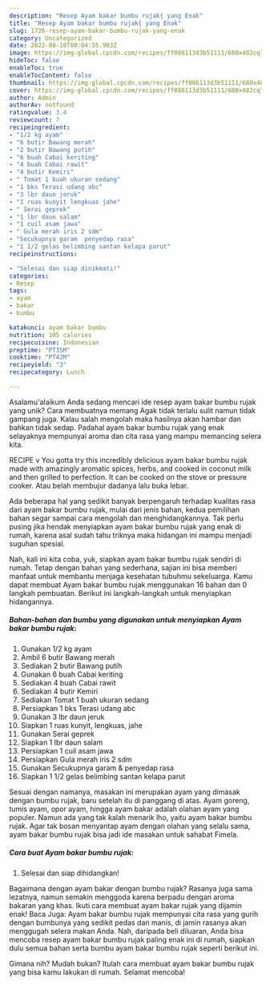 ```yaml
---
description: "Resep Ayam bakar bumbu rujak{ yang Enak"
title: "Resep Ayam bakar bumbu rujak{ yang Enak"
slug: 1726-resep-ayam-bakar-bumbu-rujak-yang-enak
category: Uncategorized
date: 2022-08-10T00:04:55.903Z
image: https://img-global.cpcdn.com/recipes/ff086113d3b51111/680x482cq70/ayam-bakar-bumbu-rujak-foto-resep-utama.jpg
hideToc: false
enableToc: true
enableTocContent: false
thumbnail: https://img-global.cpcdn.com/recipes/ff086113d3b51111/680x482cq70/ayam-bakar-bumbu-rujak-foto-resep-utama.jpg
cover: https://img-global.cpcdn.com/recipes/ff086113d3b51111/680x482cq70/ayam-bakar-bumbu-rujak-foto-resep-utama.jpg
author: Admin
authorAv: notfound
ratingvalue: 3.4
reviewcount: 7
recipeingredient:
- "1/2 kg ayam"
- "6 butir Bawang merah"
- "2 butir Bawang putih"
- "6 buah Cabai keriting"
- "4 buah Cabai rawit"
- "4 butir Kemiri"
- " Tomat 1 buah ukuran sedang"
- "1 bks Terasi udang abc"
- "3 lbr daun jeruk"
- "1 ruas kunyit lengkuas jahe"
- " Serai geprek"
- "1 lbr daun salam"
- "1 cuil asam jawa"
- " Gula merah iris 2 sdm"
- "Secukupnya garam  penyedap rasa"
- "1 1/2 gelas belimbing santan kelapa parut"
recipeinstructions:

- "Selesai dan siap dinikmati!"
categories:
- Resep
tags:
- ayam
- bakar
- bumbu

katakunci: ayam bakar bumbu 
nutrition: 105 calories
recipecuisine: Indonesian
preptime: "PT35M"
cooktime: "PT42M"
recipeyield: "3"
recipecategory: Lunch

---
```



Asalamu'alaikum Anda sedang mencari ide resep ayam bakar bumbu rujak yang unik? Cara membuatnya memang Agak tidak terlalu sulit namun tidak gampang juga. Kalau salah mengolah maka hasilnya akan hambar dan bahkan tidak sedap. Padahal ayam bakar bumbu rujak yang enak selayaknya mempunyai aroma dan cita rasa yang mampu memancing selera kita.


RECIPE v You gotta try this incredibly delicious ayam bakar bumbu rujak made with amazingly aromatic spices, herbs, and cooked in coconut milk and then grilled to perfection. It can be cooked on the stove or pressure cooker. Atau belah membujur dadanya lalu buka lebar.

Ada beberapa hal yang sedikit banyak berpengaruh terhadap kualitas rasa dari ayam bakar bumbu rujak, mulai dari jenis bahan, kedua pemilihan bahan segar sampai cara mengolah dan menghidangkannya. Tak perlu pusing jika hendak menyiapkan ayam bakar bumbu rujak yang enak di rumah, karena asal sudah tahu triknya maka hidangan ini mampu menjadi suguhan spesial.


Nah, kali ini kita coba, yuk, siapkan ayam bakar bumbu rujak sendiri di rumah. Tetap dengan bahan yang sederhana, sajian ini bisa memberi manfaat untuk membantu menjaga kesehatan tubuhmu sekeluarga. Kamu dapat membuat Ayam bakar bumbu rujak menggunakan 16 bahan dan 0 langkah pembuatan. Berikut ini langkah-langkah untuk menyiapkan hidangannya.

<!--inarticleads1-->

##### Bahan-bahan dan bumbu yang digunakan untuk menyiapkan Ayam bakar bumbu rujak:

1. Gunakan 1/2 kg ayam
1. Ambil 6 butir Bawang merah
1. Sediakan 2 butir Bawang putih
1. Gunakan 6 buah Cabai keriting
1. Sediakan 4 buah Cabai rawit
1. Sediakan 4 butir Kemiri
1. Sediakan  Tomat 1 buah ukuran sedang
1. Persiapkan 1 bks Terasi udang abc
1. Gunakan 3 lbr daun jeruk
1. Siapkan 1 ruas kunyit, lengkuas, jahe
1. Gunakan  Serai geprek
1. Siapkan 1 lbr daun salam
1. Persiapkan 1 cuil asam jawa
1. Persiapkan  Gula merah iris 2 sdm
1. Gunakan Secukupnya garam &amp; penyedap rasa
1. Siapkan 1 1/2 gelas belimbing santan kelapa parut


Sesuai dengan namanya, masakan ini merupakan ayam yang dimasak dengan bumbu rujak, baru setelah itu di panggang di atas. Ayam goreng, tumis ayam, opor ayam, hingga ayam bakar adalah olahan ayam yang populer. Namun ada yang tak kalah menarik lho, yaitu ayam bakar bumbu rujak. Agar tak bosan menyantap ayam dengan olahan yang selalu sama, ayam bakar bumbu rujak bisa jadi ide masakan untuk sahabat Fimela. 

<!--inarticleads2-->

##### Cara buat Ayam bakar bumbu rujak:


1. Selesai dan siap dihidangkan!

Bagaimana dengan ayam bakar dengan bumbu rujak? Rasanya juga sama lezatnya, namun semakin menggoda karena berpadu dengan aroma bakaran yang khas. Ikuti cara membuat ayam bakar rujak yang dijamin enak! Baca Juga: Ayam bakar bumbu rujak mempunyai cita rasa yang gurih dengan bumbunya yang sedikit pedas dan manis, di jamin rasanya akan menggugah selera makan Anda. Nah, daripada beli diluaran, Anda bisa mencoba resep ayam bakar bumbu rujak paling enak ini di rumah, siapkan dulu semua bahan serta bumbu ayam bakar bumbu rujak seperti berikut ini. 

Gimana nih? Mudah bukan? Itulah cara membuat ayam bakar bumbu rujak yang bisa kamu lakukan di rumah. Selamat mencoba!
